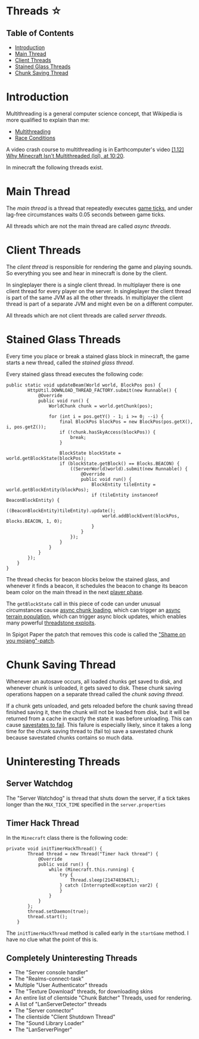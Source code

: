 # Threads ☆

## Table of Contents

- [Introduction](#introduction)
- [Main Thread](#main-thread)
- [Client Threads](#client-threads)
- [Stained Glass Threads](#stained-glass-threads)
- [Chunk Saving Thread](#chunk-saving-thread)


# Introduction

Multithreading is a general computer science concept, that Wikipedia is more qualified to explain than me:

- [Multithreading](https://en.wikipedia.org/wiki/Multithreading_(computer_architecture))
- [Race Conditions](https://en.wikipedia.org/wiki/Race_condition)

A video crash course to multithreading is in Earthcomputer's video [\[1.12\] Why Minecraft Isn't Multithreaded (lol), at 10:20](https://www.youtube.com/watch?v=BQnejuEjMJs&t=620s).

In minecraft the following threads exist.

# Main Thread
The *main thread* is a thread that repeatedly executes [game ticks](tick-phases.md),
and under lag-free circumstances waits 0.05 seconds between game ticks.

All threads which are not the main thread are called *async threads*.

# Client Threads
The *client thread* is responsible for rendering the game and playing sounds.
So everything you see and hear in minecraft is done by the client.

In singleplayer there is a single client thread. In multiplayer there is one client thread for every player on the server.
In singleplayer the client thread is part of the same JVM as all the other threads.
In multiplayer the client thread is part of a separate JVM and might even be on a different computer.

All threads which are not client threads are called *server threads*.

# Stained Glass Threads
Every time you place or break a stained glass block in minecraft, the game starts a new thread, called the *stained glass thread*.

Every stained glass thread executes the following code:
```
public static void updateBeam(World world, BlockPos pos) {
		HttpUtil.DOWNLOAD_THREAD_FACTORY.submit(new Runnable() {
			@Override
			public void run() {
				WorldChunk chunk = world.getChunk(pos);

				for (int i = pos.getY() - 1; i >= 0; --i) {
					final BlockPos blockPos = new BlockPos(pos.getX(), i, pos.getZ());
					if (!chunk.hasSkyAccess(blockPos)) {
						break;
					}

					BlockState blockState = world.getBlockState(blockPos);
					if (blockState.getBlock() == Blocks.BEACON) {
						((ServerWorld)world).submit(new Runnable() {
							@Override
							public void run() {
								BlockEntity tileEntity = world.getBlockEntity(blockPos);
								if (tileEntity instanceof BeaconBlockEntity) {
									((BeaconBlockEntity)tileEntity).update();
									world.addBlockEvent(blockPos, Blocks.BEACON, 1, 0);
								}
							}
						});
					}
				}
			}
		});
	}
}
```
The thread checks for beacon blocks below the stained glass, and whenever it finds a beacon, it schedules the beacon to change its beacon beam color on the main thread in the next [player phase](tick-phases.md#player-phase).

The `getBlockState` call in this piece of code can under unusual circumstances cause [async chunk loading](async-chunk-loading.md), which can trigger an [async terrain population](population.md#glass-threads-causing-async-updates),
which can trigger async block updates, which enables many powerful [threadstone exploits](async-line.md#applications).

In Spigot Paper the patch that removes this code is called the ["Shame on you mojang"-patch](https://steamwar.de/devlabs/Mirrors/Paper/src/commit/4fbed1adab87251e5e11d507919f96b410e6faad/Spigot-Server-Patches/0199-Shame-on-you-Mojang.patch).

# Chunk Saving Thread
Whenever an autosave occurs, all loaded chunks get saved to disk, and whenever chunk is unloaded, it gets saved to disk. These chunk saving operations happen on a separate thread called the *chunk saving thread*.

If a chunk gets unloaded, and gets reloaded before the chunk saving thread finished saving it, then the chunk will not be loaded from disk, but it will be returned from a cache in exactly the state it was before unloading.
This can cause [savestates to fail](chunk/savestates.md#quick-reloads-break-savestates). This failure is especially likely, since it takes a long time for the chunk saving thread to (fail to) save a savestated chunk because savestated chunks contains so much data.

# Uninteresting Threads

## Server Watchdog 
The "Server Watchdog" is thread that shuts down the server, if a tick takes longer than the `MAX_TICK_TIME` specified in the `server.properties`

## Timer Hack Thread
In the `Minecraft` class there is the following code:
```
private void initTimerHackThread() {
		Thread thread = new Thread("Timer hack thread") {
			@Override
			public void run() {
				while (Minecraft.this.running) {
					try {
						Thread.sleep(2147483647L);
					} catch (InterruptedException var2) {
					}
				}
			}
		};
		thread.setDaemon(true);
		thread.start();
	}
```
The `initTimerHackThread` method is called early in the `startGame` method.
I have no clue what the point of this is.

## Completely Uninteresting Threads
- The "Server console handler"
- The "Realms-connect-task"
- Multiple "User Authenticator" threads
- The "Texture Download" threads, for downloading skins
- An entire list of clientside "Chunk Batcher" Threads, used for rendering.
- A list of "LanServerDetector" threads
- The "Server connector"
- The clientside "Client Shutdown Thread"
- The "Sound Library Loader"
- The "LanServerPinger"
